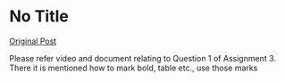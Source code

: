 # No Title

[Original Post](https://discourse.onlinedegree.iitm.ac.in/t/165959/114)

<p>Please refer video and document relating to Question 1 of Assignment 3. There it is mentioned how to mark bold, table etc., use those marks</p>